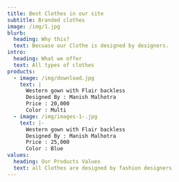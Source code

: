 ```yaml
---
title: Best Clothes in our site
subtitle: Branded clothes
image: /img/1.jpg
blurb:
  heading: Why this?
  text: Becuase our Clothe is designed by designers.
intro:
  heading: What we offer
  text: All types of clothes
products:
  - image: /img/download.jpg
    text: |
      Western gown with Flair backless
      Designed By : Manish Malhotra 
      Price : 20,000
      Color : Multi 
  - image: /img/images-1-.jpg
    text: |-
      Western gown with Flair backless
      Designed By : Manish Malhotra 
      Price : 25,000
      Color : Blue
values:
  heading: Our Products Values
  text: all Clothes are designed by fashion designers
---
```


